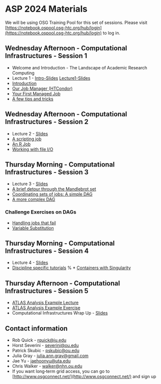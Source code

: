 # ASP 2024 Materials

We will be using OSG Training Pool for this set of sessions. Please visit [https://notebook.ospool.osg-htc.org/hub/login](https://notebook.ospool.osg-htc.org/hub/login) to log in.

## Wednesday Afternoon - Computational Infrastructures - Session 1

   * Welcome and Introduction - The Landscape of Academic Research Computing
   * Lecture 1 - [Intro-Slides](/dosar/ASP2024/asp2022-htc-intro-yu_v2.pdf) [Lecture1-Slides](/dosar/ASP2022/asp2022-htc-lecture1-yu_v2.pdf)
   * [Introduction](/dosar/ASP2024/01-Introduction) 
   * [Our Job Manager (HTCondor)](/dosar/ASP2024/02-OurJobManager)
   * [Your First Managed Job](/dosar/ASP2024/03-FirstManagedJob)
   * [A few tips and tricks](/dosar/ASP2024/04-TipsandTricks)
   
## Wednesday Afternoon - Computational Infrastructures - Session 2

   * Lecture 2 - [Slides](/dosar/ASP2024/Lecture2-ASP2024.pdf)
   * [A scripting job](/dosar/ASP2024/05-ScriptingJob)
   * [An R Job](/dosar/ASP2024/06-RJob)
   * [Working with file I/O](/dosar/ASP2024/07-WorkingwithFiles)
   
## Thursday Morning - Computational Infrastructures - Session 3

   * Lecture 3 - [Slides](/dosar/ASP2024/Lecture3-ASP2024.pdf)
   * [A brief detour through the Mandlebrot set](/dosar/ASP2024/08-Mandlebrot)
   * [Coordinating sets of jobs: A simple DAG](/dosar/ASP2024/09-SimpleDAG)
   * [A more complex DAG](/dosar/ASP2024/10-ComplexDAG)
   
### Challenge Exercises on DAGs

   * [Handling jobs that fail](/dosar/ASP2024/11-HandlingFailure)
   * [Variable Substitution](/dosar/ASP2024/12-VariableSubstitution)
   
## Thursday Morning - Computational Infrastructures - Session 4

   * Lecture 4 - [Slides](/dosar/ASP2024/Lecture4-ASP2024.pdf)
   * [Discipline specific tutorials](/dosar/ASP2024/13-DisciplineTutorials)
 %  * [Containers with Singularity](/dosar/ASP2024/14-Containers)
   
## Thursday Afternoon - Computational Infrastructures - Session 5

   * [ATLAS Analysis Example Lecture](/dosar/ASP2024/Intro_Anal_Ex-2024.pdf)
   * [ATLAS Analysis Example Exercise](/dosar/ASP2024/AnalysisExample)
   * Computational Infrastructures Wrap Up - [Slides](/dosar/ASP2024/asp2022-htc-wrap-up-yu_v2.pdf)
   
## Contact information

   * Rob Quick - rquick@iu.edu
   * Horst Severini - severini@ou.edu
   * Patrick Skubic - pskubic@ou.edu
   * Julia Gray - julia.ann.gray@gmail.com
   * Jae Yu - jaehoonyu@uta.edu
   * Chris Walker - walker@nhn.ou.edu
   * If you want long‐term grid access, you can go to [http://www.osgconnect.net/](http://www.osgconnect.net/) and sign up
